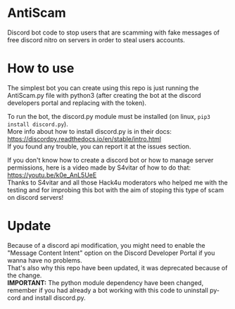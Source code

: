 # AntiScam
Discord bot code to stop users that are scamming with fake messages of free discord nitro on servers in order to steal users accounts.  

# How to use
The simplest bot you can create using this repo is just running the AntiScam.py file with python3 (after creating the bot at the discord developers portal and replacing <bot-token> with the token).  

To run the bot, the discord.py module must be installed (on linux, `pip3 install discord.py`).  
More info about how to install discord.py is in their docs: https://discordpy.readthedocs.io/en/stable/intro.html  
If you found any trouble, you can report it at the issues section.  

If you don't know how to create a discord bot or how to manage server permissions, here is a video made by S4vitar of how to do that: https://youtu.be/k0e_AnL5UeE  
Thanks to S4vitar and all those Hack4u moderators who helped me with the testing and for improbing this bot with the aim of stoping this type of scam on discord servers!  

# Update
Because of a discord api modification, you might need to enable the "Message Content Intent" option on the Discord Developer Portal if you wanna have no problems.  
That's also why this repo have been updated, it was deprecated because of the change.  
**IMPORTANT:** The python module dependency have been changed, remember if you had already a bot working with this code to uninstall py-cord and install discord.py.   
